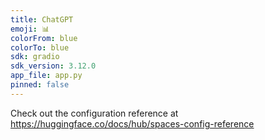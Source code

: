 ```yaml
---
title: ChatGPT
emoji: 📊
colorFrom: blue
colorTo: blue
sdk: gradio
sdk_version: 3.12.0
app_file: app.py
pinned: false
---
```


Check out the configuration reference at https://huggingface.co/docs/hub/spaces-config-reference
